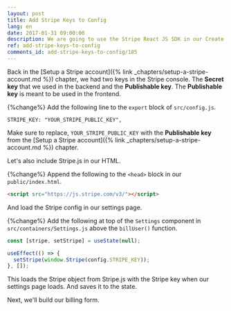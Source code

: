```yaml
---
layout: post
title: Add Stripe Keys to Config
lang: en
date: 2017-01-31 09:00:00
description: We are going to use the Stripe React JS SDK in our Create React App. To do so, we are going to store our Stripe Publishable API Key in our React app config. We also need to include Stripe.js in our HTML page.
ref: add-stripe-keys-to-config
comments_id: add-stripe-keys-to-config/185
---
```


Back in the [Setup a Stripe account]({% link _chapters/setup-a-stripe-account.md %}) chapter, we had two keys in the Stripe console. The **Secret key** that we used in the backend and the **Publishable key**. The **Publishable key** is meant to be used in the frontend.

{%change%} Add the following line to the `export` block of `src/config.js`.

```
STRIPE_KEY: "YOUR_STRIPE_PUBLIC_KEY",
```

Make sure to replace, `YOUR_STRIPE_PUBLIC_KEY` with the **Publishable key** from the [Setup a Stripe account]({% link _chapters/setup-a-stripe-account.md %}) chapter.

Let's also include Stripe.js in our HTML.

{%change%} Append the following to the `<head>` block in our `public/index.html`.

``` html
<script src="https://js.stripe.com/v3/"></script>
```

And load the Stripe config in our settings page.

{%change%} Add the following at top of the `Settings` component in `src/containers/Settings.js` above the `billUser()` function.

``` javascript
const [stripe, setStripe] = useState(null);

useEffect(() => {
  setStripe(window.Stripe(config.STRIPE_KEY));
}, []);
```

This loads the Stripe object from Stripe.js with the Stripe key when our settings page loads. And saves it to the state. 

Next, we'll build our billing form.
